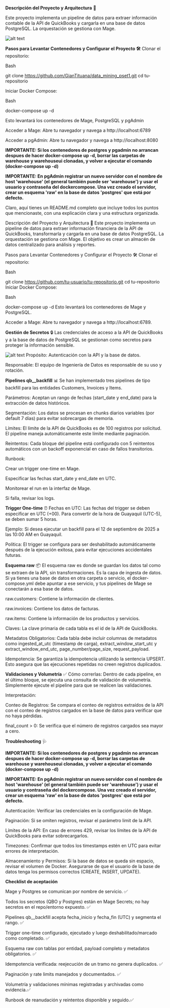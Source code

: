 **Descripción del Proyecto y Arquitectura**  🚀 

Este proyecto implementa un pipeline de datos para extraer información contable de la API de QuickBooks y cargarla en una base de datos PostgreSQL. La orquestación se gestiona con Mage.

![alt text](image-2.png)

**Pasos para Levantar Contenedores y Configurar el Proyecto 🛠️**
Clonar el repositorio:

Bash

git clone https://github.com/GianTituana/data_mining_pset1.git
cd tu-repositorio

Iniciar Docker Compose:

Bash

docker-compose up -d

Esto levantará los contenedores de Mage, PostgreSQL y pgAdmin

Acceder a Mage:
Abre tu navegador y navega a http://localhost:6789

Acceder a pgAdmin:
Abre tu navegador y navega a http://localhost:8080

**IMPORTANTE: Si los contenedores de postgres y pgadmin no arrancan despues de hacer docker-compose up -d, borrar las carpetas de warehouse y warehouseui clonadas, y volver a ejecutar el comando (docker-compose up -d)**

**IMPORTANTE: En pgAdmin registrar un nuevo servidor con el nombre de host 'warehouse' (el general también puede ser 'warehouse') y usar el usuario y contraseña del dockercompose. Una vez creado el servidor, crear un esquema 'raw' en la base de datos 'postgres' que está por defecto.**

Claro, aquí tienes un README.md completo que incluye todos los puntos que mencionaste, con una explicación clara y una estructura organizada.

Descripción del Proyecto y Arquitectura 🚀
Este proyecto implementa un pipeline de datos para extraer información financiera de la API de QuickBooks, transformarla y cargarla en una base de datos PostgreSQL. La orquestación se gestiona con Mage. El objetivo es crear un almacén de datos centralizado para análisis y reportes.

Pasos para Levantar Contenedores y Configurar el Proyecto 🛠️
Clonar el repositorio:

Bash

git clone https://github.com/tu-usuario/tu-repositorio.git
cd tu-repositorio
Iniciar Docker Compose:

Bash

docker-compose up -d
Esto levantará los contenedores de Mage y PostgreSQL.

Acceder a Mage:
Abre tu navegador y navega a http://localhost:6789.

**Gestión de Secretos** 🔒
Las credenciales de acceso a la API de QuickBooks y a la base de datos de PostgreSQL se gestionan como secretos para proteger la información sensible.

![alt text](image-1.png)
Propósito: Autenticación con la API y la base de datos.

Responsable: El equipo de Ingeniería de Datos es responsable de su uso y rotación.

**Pipelines qb_<entidad>_backfill** 📊
Se han implementado tres pipelines de tipo backfill para las entidades Customers, Invoices y Items.

Parámetros: Aceptan un rango de fechas (start_date y end_date) para la extracción de datos históricos.

Segmentación: Los datos se procesan en chunks diarios variables (por default 7 días) para evitar sobrecargas de memoria. 

Límites: El límite de la API de QuickBooks es de 100 registros por solicitud. El pipeline maneja automáticamente este límite mediante paginación.

Reintentos: Cada bloque del pipeline está configurado con 5 reintentos automáticos con un backoff exponencial en caso de fallos transitorios.

Runbook:

Crear un trigger one-time en Mage.

Especificar las fechas start_date y end_date en UTC.

Monitorear el run en la interfaz de Mage.

Si falla, revisar los logs.

**Trigger One-time** ⏰
Fechas en UTC: Las fechas del trigger se deben especificar en UTC (+00). Para convertir de la hora de Guayaquil (UTC-5), se deben sumar 5 horas.

Ejemplo: Si desea ejecutar un backfill para el 12 de septiembre de 2025 a las 10:00 AM en Guayaquil.

Política: El trigger se configura para ser deshabilitado automáticamente después de la ejecución exitosa, para evitar ejecuciones accidentales futuras.

**Esquema raw** 📦
El esquema raw es donde se guardan los datos tal como se extraen de la API, sin transformaciones. Es la capa de ingesta de datos. Si ya tienes una base de datos en otra carpeta o servicio, el docker-compose.yml debe apuntar a ese servicio, y tus pipelines de Mage se conectarán a esa base de datos.

raw.customers: Contiene la información de clientes.

raw.invoices: Contiene los datos de facturas.

raw.items: Contiene la información de los productos y servicios.

Claves: La clave primaria de cada tabla es el id de la API de QuickBooks.

Metadatos Obligatorios: Cada tabla debe incluir columnas de metadatos como ingested_at_utc (timestamp de carga), extract_window_start_utc y extract_window_end_utc, page_number/page_size, request_payload.

Idempotencia: Se garantiza la idempotencia utilizando la sentencia UPSERT. Esto asegura que las ejecuciones repetidas no creen registros duplicados.

**Validaciones y Volumetría** ✅
Cómo correrlas: Dentro de cada pipeline, en el último bloque, se ejecuta una consulta de validación de volumetría. Simplemente ejecute el pipeline para que se realicen las validaciones.

Interpretación:

Conteo de Registros: Se compara el conteo de registros extraídos de la API con el conteo de registros cargados en la base de datos para verificar que no haya pérdidas.

final_count > 0: Se verifica que el número de registros cargados sea mayor a cero.

**Troubleshooting** 🩺

**IMPORTANTE: Si los contenedores de postgres y pgadmin no arrancan despues de hacer docker-compose up -d, borrar las carpetas de warehouse y warehouseui clonadas, y volver a ejecutar el comando (docker-compose up -d)**

**IMPORTANTE: En pgAdmin registrar un nuevo servidor con el nombre de host 'warehouse' (el general también puede ser 'warehouse') y usar el usuario y contraseña del dockercompose. Una vez creado el servidor, crear un esquema 'raw' en la base de datos 'postgres' que está por defecto.**

Autenticación: Verificar las credenciales en la configuración de Mage.

Paginación: Si se omiten registros, revisar el parámetro limit de la API.

Límites de la API: En caso de errores 429, revisar los límites de la API de QuickBooks para evitar sobrecargarlos.

Timezones: Confirmar que todos los timestamps estén en UTC para evitar errores de interpretación.

Almacenamiento y Permisos: Si la base de datos se queda sin espacio, revisar el volumen de Docker. Asegurarse de que el usuario de la base de datos tenga los permisos correctos (CREATE, INSERT, UPDATE).

**Checklist de aceptación**

Mage y Postgres se comunican por nombre de servicio. ✅

Todos los secretos (QBO y Postgres) están en Mage Secrets; no hay secretos en el repo/entorno expuesto. ✅

Pipelines qb_<entidad>_backfill acepta fecha_inicio y fecha_fin (UTC) y segmenta el rango. ✅

Trigger one-time configurado, ejecutado y luego deshabilitado/marcado como completado. ✅

Esquema raw con tablas por entidad, payload completo y metadatos obligatorios. ✅

Idempotencia verificada: reejecución de un tramo no genera duplicados. ✅

Paginación y rate limits manejados y documentados. ✅

Volumetría y validaciones mínimas registradas y archivadas como evidencia.✅

Runbook de reanudación y reintentos disponible y seguido.✅
